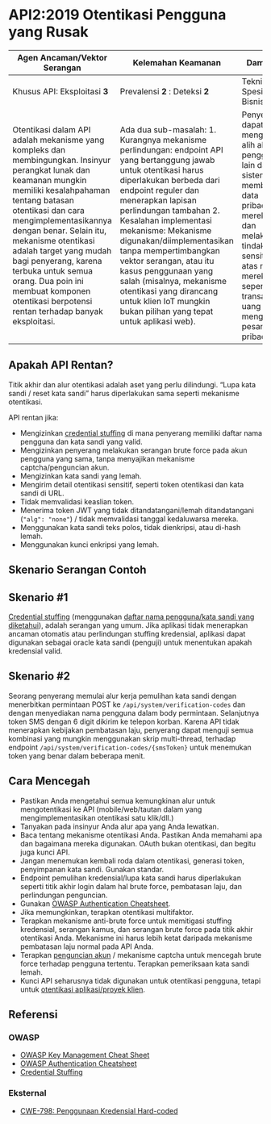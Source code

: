 # API2:2019 Otentikasi Pengguna yang Rusak

| Agen Ancaman/Vektor Serangan | Kelemahan Keamanan | Dampak |
| - | - | - |
| Khusus API: Eksploitasi **3** | Prevalensi **2** : Deteksi **2** | Teknis **3** : Spesifik Bisnis |
| Otentikasi dalam API adalah mekanisme yang kompleks dan membingungkan. Insinyur perangkat lunak dan keamanan mungkin memiliki kesalahpahaman tentang batasan otentikasi dan cara mengimplementasikannya dengan benar. Selain itu, mekanisme otentikasi adalah target yang mudah bagi penyerang, karena terbuka untuk semua orang. Dua poin ini membuat komponen otentikasi berpotensi rentan terhadap banyak eksploitasi. | Ada dua sub-masalah: 1. Kurangnya mekanisme perlindungan: endpoint API yang bertanggung jawab untuk otentikasi harus diperlakukan berbeda dari endpoint reguler dan menerapkan lapisan perlindungan tambahan 2. Kesalahan implementasi mekanisme: Mekanisme digunakan/diimplementasikan tanpa mempertimbangkan vektor serangan, atau itu kasus penggunaan yang salah (misalnya, mekanisme otentikasi yang dirancang untuk klien IoT mungkin bukan pilihan yang tepat untuk aplikasi web). | Penyerang dapat mengambil alih akun pengguna lain dalam sistem, membaca data pribadi mereka, dan melakukan tindakan sensitif atas nama mereka, seperti transaksi uang dan mengirim pesan pribadi. |

## Apakah API Rentan? 

Titik akhir dan alur otentikasi adalah aset yang perlu dilindungi. “Lupa kata sandi / reset kata sandi” harus diperlakukan sama seperti mekanisme otentikasi. 

API rentan jika:
* Mengizinkan [credential stuffing][1] di mana penyerang memiliki daftar nama pengguna dan kata sandi yang valid. 
* Mengizinkan penyerang melakukan serangan brute force pada akun pengguna yang sama, tanpa menyajikan mekanisme captcha/penguncian akun.
* Mengizinkan kata sandi yang lemah. 
* Mengirim detail otentikasi sensitif, seperti token otentikasi dan kata sandi di URL.
* Tidak memvalidasi keaslian token.
* Menerima token JWT yang tidak ditandatangani/lemah ditandatangani (`"alg": "none"`) / tidak memvalidasi tanggal kedaluwarsa mereka.
* Menggunakan kata sandi teks polos, tidak dienkripsi, atau di-hash lemah. 
* Menggunakan kunci enkripsi yang lemah.

## Skenario Serangan Contoh 

## Skenario #1

[Credential stuffing][1] (menggunakan [daftar nama pengguna/kata sandi yang diketahui][2]), adalah serangan yang umum. Jika aplikasi tidak menerapkan ancaman otomatis atau perlindungan stuffing kredensial, aplikasi dapat digunakan sebagai oracle kata sandi (penguji) untuk menentukan apakah kredensial valid.

## Skenario #2

Seorang penyerang memulai alur kerja pemulihan kata sandi dengan menerbitkan permintaan POST ke `/api/system/verification-codes` dan dengan menyediakan nama pengguna dalam body permintaan. Selanjutnya token SMS dengan 6 digit dikirim ke telepon korban. Karena API tidak menerapkan kebijakan pembatasan laju, penyerang dapat menguji semua kombinasi yang mungkin menggunakan skrip multi-thread, terhadap endpoint `/api/system/verification-codes/{smsToken}` untuk menemukan token yang benar dalam beberapa menit.

## Cara Mencegah

* Pastikan Anda mengetahui semua kemungkinan alur untuk mengotentikasi ke API (mobile/web/tautan dalam yang mengimplementasikan otentikasi satu klik/dll.)
* Tanyakan pada insinyur Anda alur apa yang Anda lewatkan.
* Baca tentang mekanisme otentikasi Anda. Pastikan Anda memahami apa dan bagaimana mereka digunakan. OAuth bukan otentikasi, dan begitu juga kunci API.
* Jangan menemukan kembali roda dalam otentikasi, generasi token, penyimpanan kata sandi. Gunakan standar.
* Endpoint pemulihan kredensial/lupa kata sandi harus diperlakukan seperti titik akhir login dalam hal brute force, pembatasan laju, dan perlindungan penguncian.
* Gunakan [OWASP Authentication Cheatsheet][3]. 
* Jika memungkinkan, terapkan otentikasi multifaktor.
* Terapkan mekanisme anti-brute force untuk memitigasi stuffing kredensial, serangan kamus, dan serangan brute force pada titik akhir otentikasi Anda. Mekanisme ini harus lebih ketat daripada mekanisme pembatasan laju normal pada API Anda.
* Terapkan [penguncian akun][4] / mekanisme captcha untuk mencegah brute force terhadap pengguna tertentu. Terapkan pemeriksaan kata sandi lemah.
* Kunci API seharusnya tidak digunakan untuk otentikasi pengguna, tetapi untuk [otentikasi aplikasi/proyek klien][5]. 

## Referensi

### OWASP

* [OWASP Key Management Cheat Sheet][6]  
* [OWASP Authentication Cheatsheet][3]
* [Credential Stuffing][1]

### Eksternal 

* [CWE-798: Penggunaan Kredensial Hard-coded][7]

[1]: https://www.owasp.org/index.php/Credential_stuffing
[2]: https://github.com/danielmiessler/SecLists
[3]: https://cheatsheetseries.owasp.org/cheatsheets/Authentication_Cheat_Sheet.html
[4]: https://www.owasp.org/index.php/Testing_for_Weak_lock_out_mechanism_(OTG-AUTHN-003) 
[5]: https://cloud.google.com/endpoints/docs/openapi/when-why-api-key
[6]: https://www.owasp.org/index.php/Key_Management_Cheat_Sheet
[7]: https://cwe.mitre.org/data/definitions/798.html